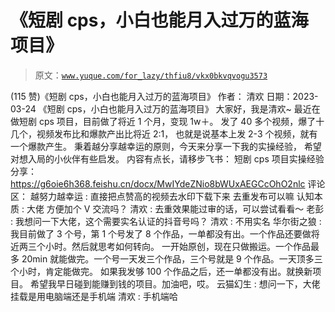 # 《短剧 cps，小白也能月入过万的蓝海项目》

> 原文：[`www.yuque.com/for_lazy/thfiu8/vkx0bkvqvogu3573`](https://www.yuque.com/for_lazy/thfiu8/vkx0bkvqvogu3573)

<ne-h2 id="9747ce44" data-lake-id="9747ce44"><ne-heading-ext><ne-heading-anchor></ne-heading-anchor><ne-heading-fold></ne-heading-fold></ne-heading-ext><ne-heading-content><ne-text id="u310ed9b8">(115 赞)《短剧 cps，小白也能月入过万的蓝海项目》</ne-text></ne-heading-content></ne-h2> <ne-p id="u2e16c6ad" data-lake-id="u2e16c6ad"><ne-text id="u8d3f10c9">作者： 清欢</ne-text></ne-p> <ne-p id="u5a659396" data-lake-id="u5a659396"><ne-text id="u30438bbe">日期：2023-03-24</ne-text></ne-p> <ne-p id="uf23db190" data-lake-id="uf23db190"><ne-text id="ua5a6a24c">《短剧 cps，小白也能月入过万的蓝海项目》</ne-text></ne-p> <ne-p id="uba6f346f" data-lake-id="uba6f346f"><ne-text id="u9b8a3d19">大家好，我是清欢~</ne-text></ne-p> <ne-p id="u8ebeaf25" data-lake-id="u8ebeaf25"><ne-text id="u17f0e27d">最近在做短剧 cps 项目，目前做了将近 1 个月，变现 1w＋。</ne-text></ne-p> <ne-p id="ua0e52f1c" data-lake-id="ua0e52f1c"><ne-text id="uec5426f6">发了 40 多个视频，爆了十几个，视频发布比和爆款产出比将近 2:1，</ne-text></ne-p> <ne-p id="ue1fec4d4" data-lake-id="ue1fec4d4"><ne-text id="uc2072525">也就是说基本上发 2-3 个视频，就有一个爆款产生。</ne-text></ne-p> <ne-p id="u317e4b4f" data-lake-id="u317e4b4f"><ne-text id="uf06cf379">秉着越分享越幸运的原则，今天来分享一下我的实操经验，</ne-text></ne-p> <ne-p id="ufd6864aa" data-lake-id="ufd6864aa"><ne-text id="ubc4cab1f">希望对想入局的小伙伴有些启发。</ne-text></ne-p> <ne-p id="ue64bda12" data-lake-id="ue64bda12"><ne-text id="uc008198d">内容有点长，请移步飞书：</ne-text></ne-p> <ne-p id="u0ef9a5d8" data-lake-id="u0ef9a5d8"><ne-text id="u4500d26a">短剧 cps 项目实操经验分享：</ne-text>[<ne-text id="u816a284d">https://g6oie6h368.feishu.cn/docx/MwIYdeZNio8bWUxAEGCcOhO2nlc</ne-text>](https://g6oie6h368.feishu.cn/docx/MwIYdeZNio8bWUxAEGCcOhO2nlc)</ne-p> <ne-hole id="ubb28aa7f" data-lake-id="ubb28aa7f"><ne-card data-card-name="hr" data-card-type="block" id="zIqxu" data-event-boundary="card"><ne-p id="u9423842b" data-lake-id="u9423842b"><ne-text id="u30025b79">评论区：</ne-text></ne-p> <ne-p id="u3203b59a" data-lake-id="u3203b59a"><ne-text id="u79a01489">越努力越幸运 : 直接把点赞高的视频去水印下载下来 去重发布可以嘛</ne-text> <ne-text id="u9a70436c">认知本质 : 大佬 方便加个 V 交流吗？</ne-text> <ne-text id="ue3f00efd">清欢 : 去重效果能过审的话，可以尝试看看～</ne-text> <ne-text id="u0bd7646c">老彭 : 我想问一下大佬，这个需要实名认证的抖音号吗？</ne-text> <ne-text id="u5f196cdc">清欢 : 不用实名</ne-text> <ne-text id="u31733382">华尔街之狼 : 我目前做了 3 个号，第 1 个号发了 8 个作品，一单都没有出。一个作品还要做将近两三个小时。然后就思考如何转向。</ne-text></ne-p> <ne-p id="ufaccfa08" data-lake-id="ufaccfa08"><ne-text id="u51464051">一开始原创，现在只做搬运。一个作品最多 20min 就能做完。一个号一天发三个作品，三个号就是 9 个作品。一天顶多三个小时，肯定能做完。</ne-text></ne-p> <ne-p id="uf6c650b0" data-lake-id="uf6c650b0"><ne-text id="u8a8dded9">如果我发够 100 个作品之后，还一单都没有出。就换新项目。</ne-text></ne-p> <ne-p id="ud31ca2e2" data-lake-id="ud31ca2e2"><ne-text id="ud35ad1ac">希望我早日碰到能赚到钱的项目。加油吧，哎。</ne-text> <ne-text id="u3edee6c3">云猫幻生 : 想问一下，大佬挂载是用电脑端还是手机端</ne-text> <ne-text id="ue49ae219">清欢 : 手机端哈</ne-text></ne-p></ne-card></ne-hole>